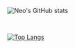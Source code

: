 ![Neo's GitHub stats](https://github-readme-stats-one-gules.vercel.app/api?username=Altair200333&hide=contribs,prs&theme=gruvbox&count_private=true)

<br>

[![Top Langs](https://github-readme-stats-one-gules.vercel.app/api/top-langs/?username=Altair200333&hide=html,Objective-C&count_private=true&langs_count=7&theme=gruvbox&layout=compact)](https://github.com/Altair200333/github-readme-stats)

